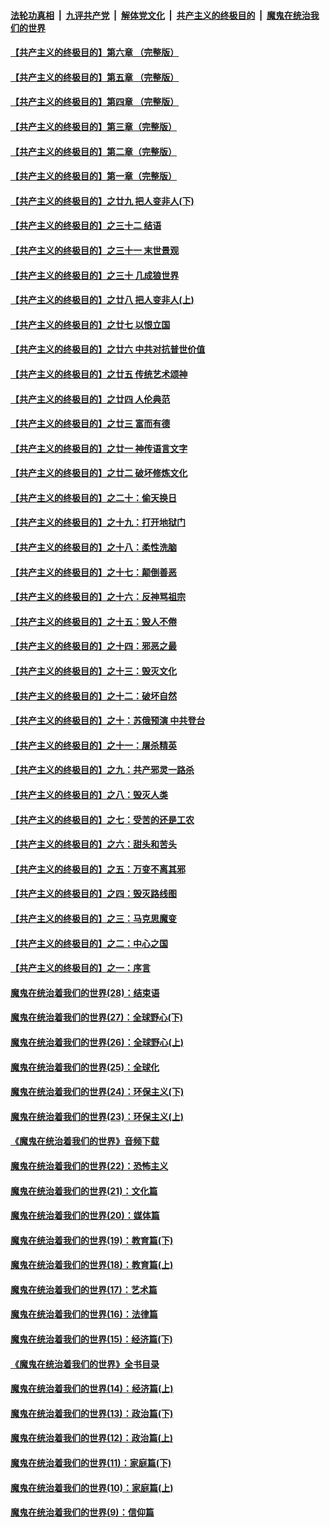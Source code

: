 ####  [法轮功真相](../../../../basic/blob/master/README.md?t=11201613) &nbsp;|&nbsp; [九评共产党](../../../../9ping.md/blob/master/README.md?t=11201613) &nbsp;|&nbsp; [解体党文化](../../../../jtdwh.md/blob/master/README.md?t=11201613)  &nbsp;|&nbsp; [共产主义的终极目的](../../../../gczydzjmd.md/blob/master/README.md?t=11201613) &nbsp;|&nbsp; [魔鬼在统治我们的世界](../../../../mgztzwmdsj.md/blob/master/README.md?t=11201613) 

#### [【共产主义的终极目的】第六章 （完整版）](../pages/nsc422/n11428913.md?t=11201613) 

#### [【共产主义的终极目的】第五章 （完整版）](../pages/nsc422/n11428912.md?t=11201613) 

#### [【共产主义的终极目的】第四章 （完整版）](../pages/nsc422/n11428907.md?t=11201613) 

#### [【共产主义的终极目的】第三章（完整版）](../pages/nsc422/n11428848.md?t=11201613) 

#### [【共产主义的终极目的】第二章（完整版）](../pages/nsc422/n11428831.md?t=11201613) 

#### [【共产主义的终极目的】第一章（完整版）](../pages/nsc422/n11417651.md?t=11201613) 

#### [【共产主义的终极目的】之廿九 把人变非人(下)](../pages/nsc422/n11344140.md?t=11201613) 

#### [【共产主义的终极目的】之三十二 结语](../pages/nsc422/n11360535.md?t=11201613) 

#### [【共产主义的终极目的】之三十一 末世景观](../pages/nsc422/n11351129.md?t=11201613) 

#### [【共产主义的终极目的】之三十 几成狼世界](../pages/nsc422/n11348280.md?t=11201613) 

#### [【共产主义的终极目的】之廿八 把人变非人(上)](../pages/nsc422/n11340492.md?t=11201613) 

#### [【共产主义的终极目的】之廿七 以恨立国](../pages/nsc422/n11336944.md?t=11201613) 

#### [【共产主义的终极目的】之廿六 中共对抗普世价值](../pages/nsc422/n11324785.md?t=11201613) 

#### [【共产主义的终极目的】之廿五 传统艺术颂神](../pages/nsc422/n11296396.md?t=11201613) 

#### [【共产主义的终极目的】之廿四 人伦典范](../pages/nsc422/n11296397.md?t=11201613) 

#### [【共产主义的终极目的】之廿三 富而有德](../pages/nsc422/n11283598.md?t=11201613) 

#### [【共产主义的终极目的】之廿一 神传语言文字](../pages/nsc422/n11263265.md?t=11201613) 

#### [【共产主义的终极目的】之廿二 破坏修炼文化](../pages/nsc422/n11245728.md?t=11201613) 

#### [【共产主义的终极目的】之二十：偷天换日](../pages/nsc422/n11238846.md?t=11201613) 

#### [【共产主义的终极目的】之十九：打开地狱门](../pages/nsc422/n11206376.md?t=11201613) 

#### [【共产主义的终极目的】之十八：柔性洗脑](../pages/nsc422/n11199994.md?t=11201613) 

#### [【共产主义的终极目的】之十七：颠倒善恶](../pages/nsc422/n11179782.md?t=11201613) 

#### [【共产主义的终极目的】之十六：反神骂祖宗](../pages/nsc422/n11166798.md?t=11201613) 

#### [【共产主义的终极目的】之十五：毁人不倦](../pages/nsc422/n11166792.md?t=11201613) 

#### [【共产主义的终极目的】之十四：邪恶之最](../pages/nsc422/n11150249.md?t=11201613) 

#### [【共产主义的终极目的】之十三：毁灭文化](../pages/nsc422/n11135227.md?t=11201613) 

#### [【共产主义的终极目的】之十二：破坏自然](../pages/nsc422/n11135214.md?t=11201613) 

#### [【共产主义的终极目的】之十：苏俄预演 中共登台](../pages/nsc422/n11118424.md?t=11201613) 

#### [【共产主义的终极目的】之十一：屠杀精英](../pages/nsc422/n11118442.md?t=11201613) 

#### [【共产主义的终极目的】之九：共产邪灵一路杀](../pages/nsc422/n11114139.md?t=11201613) 

#### [【共产主义的终极目的】之八：毁灭人类](../pages/nsc422/n11108503.md?t=11201613) 

#### [【共产主义的终极目的】之七：受苦的还是工农](../pages/nsc422/n11101809.md?t=11201613) 

#### [【共产主义的终极目的】之六：甜头和苦头](../pages/nsc422/n11096971.md?t=11201613) 

#### [【共产主义的终极目的】之五：万变不离其邪](../pages/nsc422/n11091285.md?t=11201613) 

#### [【共产主义的终极目的】之四：毁灭路线图](../pages/nsc422/n11086284.md?t=11201613) 

#### [【共产主义的终极目的】之三：马克思魔变](../pages/nsc422/n11061941.md?t=11201613) 

#### [【共产主义的终极目的】之二：中心之国](../pages/nsc422/n11047728.md?t=11201613) 

#### [【共产主义的终极目的】之一：序言](../pages/nsc422/n11086077.md?t=11201613) 

#### [魔鬼在统治着我们的世界(28)：结束语](../pages/nsc422/n10936246.md?t=11201613) 

#### [魔鬼在统治着我们的世界(27)：全球野心(下)](../pages/nsc422/n10928319.md?t=11201613) 

#### [魔鬼在统治着我们的世界(26)：全球野心(上)](../pages/nsc422/n10900318.md?t=11201613) 

#### [魔鬼在统治着我们的世界(25)：全球化](../pages/nsc422/n10788205.md?t=11201613) 

#### [魔鬼在统治着我们的世界(24)：环保主义(下)](../pages/nsc422/n10695307.md?t=11201613) 

#### [魔鬼在统治着我们的世界(23)：环保主义(上)](../pages/nsc422/n10688613.md?t=11201613) 

#### [《魔鬼在统治着我们的世界》音频下载](../pages/nsc422/n10635553.md?t=11201613) 

#### [魔鬼在统治着我们的世界(22)：恐怖主义](../pages/nsc422/n10614727.md?t=11201613) 

#### [魔鬼在统治着我们的世界(21)：文化篇](../pages/nsc422/n10597706.md?t=11201613) 

#### [魔鬼在统治着我们的世界(20)：媒体篇](../pages/nsc422/n10586579.md?t=11201613) 

#### [魔鬼在统治着我们的世界(19)：教育篇(下)](../pages/nsc422/n10564808.md?t=11201613) 

#### [魔鬼在统治着我们的世界(18)：教育篇(上)](../pages/nsc422/n10526970.md?t=11201613) 

#### [魔鬼在统治着我们的世界(17)：艺术篇](../pages/nsc422/n10499093.md?t=11201613) 

#### [魔鬼在统治着我们的世界(16)：法律篇](../pages/nsc422/n10485969.md?t=11201613) 

#### [魔鬼在统治着我们的世界(15)：经济篇(下)](../pages/nsc422/n10469975.md?t=11201613) 

#### [《魔鬼在统治着我们的世界》全书目录](../pages/nsc422/n10464261.md?t=11201613) 

#### [魔鬼在统治着我们的世界(14)：经济篇(上)](../pages/nsc422/n10457370.md?t=11201613) 

#### [魔鬼在统治着我们的世界(13)：政治篇(下)](../pages/nsc422/n10448270.md?t=11201613) 

#### [魔鬼在统治着我们的世界(12)：政治篇(上)](../pages/nsc422/n10444576.md?t=11201613) 

#### [魔鬼在统治着我们的世界(11)：家庭篇(下)](../pages/nsc422/n10440961.md?t=11201613) 

#### [魔鬼在统治着我们的世界(10)：家庭篇(上)](../pages/nsc422/n10435448.md?t=11201613) 

#### [魔鬼在统治着我们的世界(9)：信仰篇](../pages/nsc422/n10432159.md?t=11201613) 

